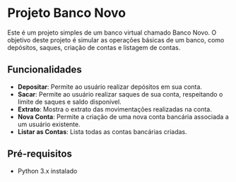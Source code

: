 # Projeto Banco Novo

Este é um projeto simples de um banco virtual chamado Banco Novo. O objetivo deste projeto é simular as operações básicas de um banco, como depósitos, saques, criação de contas e listagem de contas.

## Funcionalidades

- **Depositar**: Permite ao usuário realizar depósitos em sua conta.
- **Sacar**: Permite ao usuário realizar saques de sua conta, respeitando o limite de saques e saldo disponível.
- **Extrato**: Mostra o extrato das movimentações realizadas na conta.
- **Nova Conta**: Permite a criação de uma nova conta bancária associada a um usuário existente.
- **Listar as Contas**: Lista todas as contas bancárias criadas.

## Pré-requisitos

- Python 3.x instalado